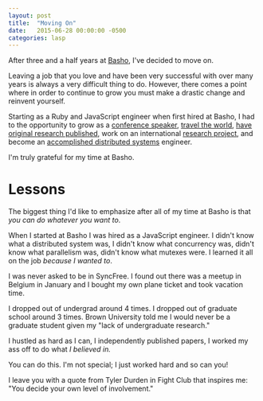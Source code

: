 ```yaml
---
layout: post
title:  "Moving On"
date:   2015-06-28 00:00:00 -0500
categories: lasp
---
```


After three and a half years at [Basho](http://basho.com),
I've decided to move on.

Leaving a job that you love and have been very successful with over many
years is always a very difficult thing to do.  However, there comes a
point where in order to continue to grow you must make a drastic
change and reinvent yourself.

Starting as a Ruby and JavaScript engineer when first hired at Basho, I had to the opportunity to grow as a [conference speaker](http://christophermeiklejohn.com/videos.html), [travel the world](http://christophermeiklejohn.com/personal/2015/01/01/year.html), [have original research published](http://christophermeiklejohn.com/publications.html), work on an international [research project](https://syncfree.lip6.fr), and become an [accomplished distributed systems](https://github.com/basho/riak) engineer.

I'm truly grateful for my time at Basho.

# Lessons

The biggest thing I'd like to emphasize after all of my time at Basho is
that *you can do whatever you want to*.

When I started at Basho I was hired as a JavaScript engineer.  I didn't
know what a distributed system was, I didn't know what concurrency was,
didn't know what parallelism was, didn't know what mutexes were.  I
learned it all on the job *because I wanted to*.

I was never asked to be in SyncFree.  I found out there was a meetup in
Belgium in January and I bought my own plane ticket and took vacation
time.

I dropped out of undergrad around 4 times.  I dropped out of graduate
school around 3 times.  Brown University told me I would never be a
graduate student given my "lack of undergraduate research."

I hustled as hard as I can, I independently published papers, I worked
my ass off to do what *I believed in.*

You can do this.  I'm not special; I just worked hard and so can you!

I leave you with a quote from Tyler Durden in Fight Club that inspires
me: "You decide your own level of involvement."
